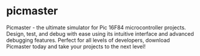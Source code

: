 # picmaster
Picmaster - the ultimate simulator for Pic 16F84 microcontroller projects. Design, test, and debug with ease using its intuitive interface and advanced debugging features. Perfect for all levels of developers, download Picmaster today and take your projects to the next level!
